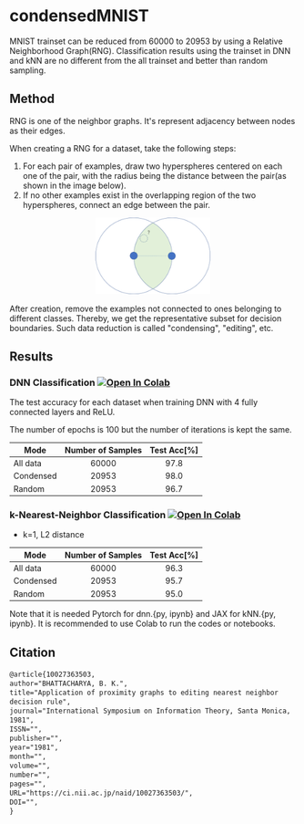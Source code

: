 # condensedMNIST
MNIST trainset can be reduced from 60000 to 20953 by using a Relative Neighborhood Graph(RNG). Classification results using the trainset in DNN and kNN are no different from the all trainset and better than random sampling.

## Method
RNG is one of the neighbor graphs. It's represent adjacency between nodes as their edges. 

When creating a RNG for a dataset, take the following steps:
1. For each pair of examples, draw two hyperspheres centered on each one of the pair, with the radius being the distance between the pair(as shown in the image below).
2. If no other examples exist in the overlapping region of the two hyperspheres, connect an edge between the pair.

<div align="center">
    <img src="img/figure1.png" width="40%">
</div>

After creation, remove the examples not connected to ones belonging to different classes. Thereby, we get the representative subset for decision boundaries. Such data reduction is called "condensing", "editing", etc.

## Results
### DNN Classification [![Open In Colab](https://colab.research.google.com/assets/colab-badge.svg)](http://colab.research.google.com/github/shinome551/blob/main/condensedMNIST/notebook/dnn.ipynb)
The test accuracy for each dataset when training DNN with 4 fully connected layers and ReLU. 

The number of epochs is 100 but the number of iterations is kept the same.

| Mode          | Number of Samples |  Test Acc[%] |
|---------------|:-----------------:|:------------:|
| All data      |       60000       |     97.8     |
| Condensed     |       20953       |     98.0     |
| Random        |       20953       |     96.7     |

### k-Nearest-Neighbor Classification [![Open In Colab](https://colab.research.google.com/assets/colab-badge.svg)](http://colab.research.google.com/github/shinome551/condensedMNIST/blob/main/notebook/kNN.ipynb)
- k=1, L2 distance

| Mode          | Number of Samples |  Test Acc[%] |
|---------------|:-----------------:|:------------:|
| All data      |       60000       |     96.3     |
| Condensed     |       20953       |     95.7     |
| Random        |       20953       |     95.0     |

Note that it is needed Pytorch for dnn.{py, ipynb} and JAX for kNN.{py, ipynb}. It is recommended to use Colab to run the codes or notebooks.

## Citation
```
@article{10027363503,
author="BHATTACHARYA, B. K.",
title="Application of proximity graphs to editing nearest neighbor decision rule",
journal="International Symposium on Information Theory, Santa Monica, 1981",
ISSN="",
publisher="",
year="1981",
month="",
volume="",
number="",
pages="",
URL="https://ci.nii.ac.jp/naid/10027363503/",
DOI="",
}
```
